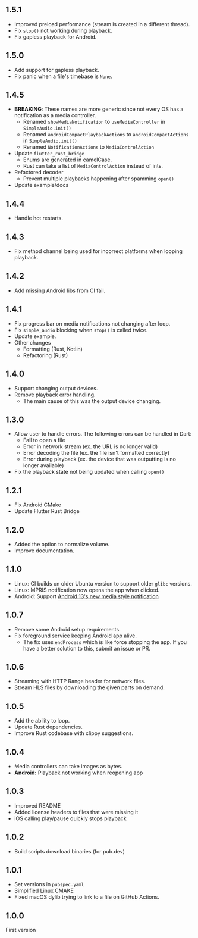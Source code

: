 ## 1.5.1
- Improved preload performance (stream is created in a different thread).
- Fix `stop()` not working during playback.
- Fix gapless playback for Android.

## 1.5.0
- Add support for gapless playback.
- Fix panic when a file's timebase is `None`.

## 1.4.5
- **BREAKING**: These names are more generic since not every OS has a notification as a media controller.
    - Renamed `showMediaNotification` to `useMediaController` in `SimpleAudio.init()`
    - Renamed `androidCompactPlaybackActions` to `androidCompactActions` in `SimpleAudio.init()`
    - Renamed `NotificationActions` to `MediaControlAction`
- Update `flutter_rust_bridge`
    - Enums are generated in camelCase.
    - Rust can take a list of `MediaControlAction` instead of ints.
- Refactored decoder
    - Prevent multiple playbacks happening after spamming `open()`
- Update example/docs

## 1.4.4
- Handle hot restarts.

## 1.4.3
- Fix method channel being used for incorrect platforms when looping playback.

## 1.4.2
- Add missing Android libs from CI fail.

## 1.4.1
- Fix progress bar on media notifications not changing after loop.
- Fix `simple_audio` blocking when `stop()` is called twice.
- Update example.
- Other changes
    - Formatting (Rust, Kotlin)
    - Refactoring (Rust)

## 1.4.0
- Support changing output devices.
- Remove playback error handling.
    - The main cause of this was the output device changing.

## 1.3.0
- Allow user to handle errors. The following errors can be handled in Dart:
    - Fail to open a file
    - Error in network stream (ex. the URL is no longer valid)
    - Error decoding the file (ex. the file isn't formatted correctly)
    - Error during playback (ex. the device that was outputting is no longer available)
- Fix the playback state not being updated when calling `open()`

## 1.2.1
- Fix Android CMake
- Update Flutter Rust Bridge

## 1.2.0
- Added the option to normalize volume.
- Improve documentation.

## 1.1.0
- Linux: CI builds on older Ubuntu version to support older `glibc` versions.
- Linux: MPRIS notification now opens the app when clicked.
- Android: Support [Android 13's new media style notification](https://developer.android.com/about/versions/13/behavior-changes-13#playback-controls)

## 1.0.7
- Remove some Android setup requirements.
- Fix foreground service keeping Android app alive.
    - The fix uses `endProcess` which is like force stopping the app.
        If you have a better solution to this, submit an issue or PR.

## 1.0.6
- Streaming with HTTP Range header for network files.
- Stream HLS files by downloading the given parts on demand.

## 1.0.5
- Add the ability to loop.
- Update Rust dependencies.
- Improve Rust codebase with clippy suggestions.

## 1.0.4
- Media controllers can take images as bytes.
- **Android:** Playback not working when reopening app

## 1.0.3
- Improved README
- Added license headers to files that were missing it
- iOS calling play/pause quickly stops playback

## 1.0.2
- Build scripts download binaries (for pub.dev)

## 1.0.1
- Set versions in `pubspec.yaml`
- Simplified Linux CMAKE
- Fixed macOS dylib trying to link to a file on GitHub Actions.

## 1.0.0
First version
